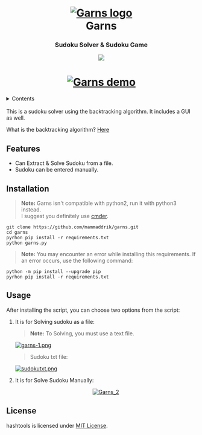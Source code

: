 <h1 align="center">
    <br>
    <a href="https://github.com/mammaddrik/garns"><img src="https://i.postimg.cc/BQrcqYtR/logo.png" alt="Garns logo"></a>
    <br>
    Garns
    <br>
</h1>

<h3 align="center">Sudoku Solver & Sudoku Game</h3>

<p align="center">
    <a href="https://github.com/mammaddrik/garns/releases">
    <img src="https://img.shields.io/github/release/mammaddrik/garns.svg">
</p>

<h1 align="center">
    <a href="https://github.com/mammaddrik/garns"><img src="https://i.postimg.cc/7Yt76Bhq/demo.png" alt="Garns demo"></a>
</h1>

<details>
<summary>Contents</summary>

[Features](#features)<br>
[Installation](#installation)<br>
[Usage](#usage)<br>
[License](#license)

</details>

<br>
This is a sudoku solver using the backtracking algorithm. It includes a GUI as well.

What is the backtracking algorithm? [Here](https://en.wikipedia.org/wiki/Backtracking)

## Features
- Can Extract & Solve Sudoku from a file.
- Sudoku can be entered manually.

## Installation
> **Note:** Garns isn't compatible with python2, run it with python3 instead.<br>
> I suggest you definitely use [cmder](https://cmder.app/).

```
git clone https://github.com/mammaddrik/garns.git
cd garns
pyrhon pip install -r requirements.txt
python garns.py
```

> **Note:** You may encounter an error while installing this requirements. If an error occurs, use the following command:
```
python -m pip install --upgrade pip
pyrhon pip install -r requirements.txt
```

## Usage
After installing the script, you can choose two options from the script:<br>

1. It is for Solving sudoku as a file:
    >**Note:** To Solving, you must use a text file.

    [![garns-1.png](https://i.postimg.cc/Rh5dP42C/garns-1.png)](https://postimg.cc/jwcy20sB)

    >Sudoku txt file:  
    
    [![sudokutxt.png](https://i.postimg.cc/KvskFJvB/sudokutxt.png)](https://postimg.cc/8jMPmdvz)
    
2. It is for Solve Sudoku Manually:
    
    <p align="center">
    <a href="https://github.com/mammaddrik/garns"><img src="https://i.postimg.cc/6Qzg822s/garns-2.png" alt="Garns_2"></a>
    </p>

## License
hashtools is licensed under [MIT License](https://github.com/mammaddrik/garns/blob/main/LICENSE).
